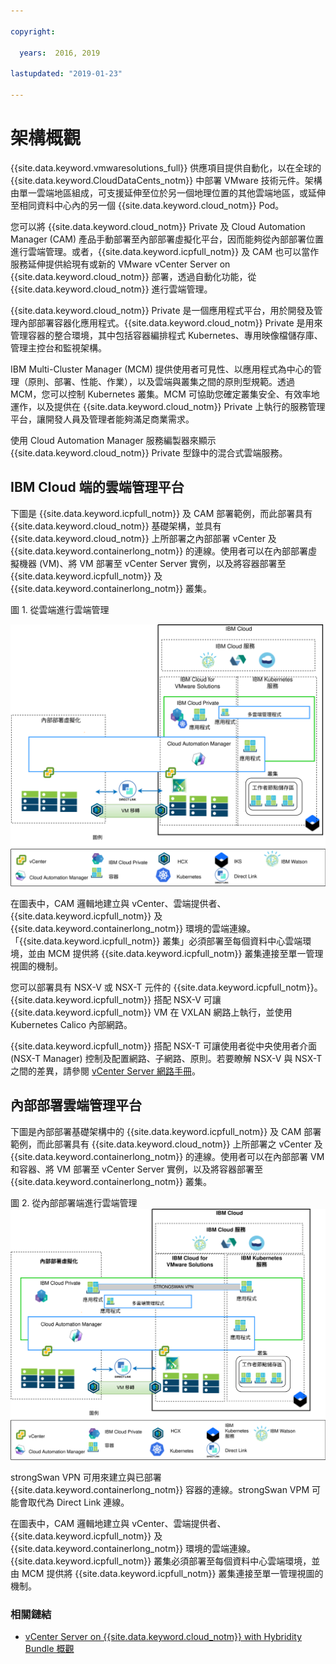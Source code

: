 ```yaml
---

copyright:

  years:  2016, 2019

lastupdated: "2019-01-23"

---
```


# 架構概觀

{{site.data.keyword.vmwaresolutions_full}} 供應項目提供自動化，以在全球的 {{site.data.keyword.CloudDataCents_notm}} 中部署 VMware 技術元件。架構由單一雲端地區組成，可支援延伸至位於另一個地理位置的其他雲端地區，或延伸至相同資料中心內的另一個 {{site.data.keyword.cloud_notm}} Pod。

您可以將 {{site.data.keyword.cloud_notm}} Private 及 Cloud Automation Manager (CAM) 產品手動部署至內部部署虛擬化平台，因而能夠從內部部署位置進行雲端管理。或者，{{site.data.keyword.icpfull_notm}} 及 CAM 也可以當作服務延伸提供給現有或新的 VMware vCenter Server on {{site.data.keyword.cloud_notm}} 部署，透過自動化功能，從 {{site.data.keyword.cloud_notm}} 進行雲端管理。

{{site.data.keyword.cloud_notm}} Private 是一個應用程式平台，用於開發及管理內部部署容器化應用程式。{{site.data.keyword.cloud_notm}} Private 是用來管理容器的整合環境，其中包括容器編排程式 Kubernetes、專用映像檔儲存庫、管理主控台和監視架構。

IBM Multi-Cluster Manager (MCM) 提供使用者可見性、以應用程式為中心的管理（原則、部署、性能、作業），以及雲端與叢集之間的原則型規範。透過 MCM，您可以控制 Kubernetes 叢集。MCM 可協助您確定叢集安全、有效率地運作，以及提供在 {{site.data.keyword.cloud_notm}} Private 上執行的服務管理平台，讓開發人員及管理者能夠滿足商業需求。

使用 Cloud Automation Manager 服務編製器來顯示 {{site.data.keyword.cloud_notm}} Private 型錄中的混合式雲端服務。

## IBM Cloud 端的雲端管理平台

下圖是 {{site.data.keyword.icpfull_notm}} 及 CAM 部署範例，而此部署具有 {{site.data.keyword.cloud_notm}} 基礎架構，並具有 {{site.data.keyword.cloud_notm}} 上所部署之內部部署 vCenter 及 {{site.data.keyword.containerlong_notm}} 的連線。使用者可以在內部部署虛擬機器 (VM)、將 VM 部署至 vCenter Server 實例，以及將容器部署至 {{site.data.keyword.icpfull_notm}} 及 {{site.data.keyword.containerlong_notm}} 叢集。

圖 1. 從雲端進行雲端管理

![在雲端上 - 雲端管理](vcsicp-oncloud-cloudmgt.svg)

在圖表中，CAM 邏輯地建立與 vCenter、雲端提供者、{{site.data.keyword.icpfull_notm}} 及 {{site.data.keyword.containerlong_notm}} 環境的雲端連線。「{{site.data.keyword.icpfull_notm}} 叢集」必須部署至每個資料中心雲端環境，並由 MCM 提供將 {{site.data.keyword.icpfull_notm}} 叢集連接至單一管理視圖的機制。

您可以部署具有 NSX-V 或 NSX-T 元件的 {{site.data.keyword.icpfull_notm}}。{{site.data.keyword.icpfull_notm}} 搭配 NSX-V 可讓 {{site.data.keyword.icpfull_notm}} VM 在 VXLAN 網路上執行，並使用 Kubernetes Calico 內部網路。

{{site.data.keyword.icpfull_notm}} 搭配 NSX-T 可讓使用者從中央使用者介面 (NSX-T Manager) 控制及配置網路、子網路、原則。若要瞭解 NSX-V 與 NSX-T 之間的差異，請參閱 [vCenter Server 網路手冊](/docs/services/vmwaresolutions/archiref/vcsnsxt/vcsnsxt-intro.html)。

## 內部部署雲端管理平台

下圖是內部部署基礎架構中的 {{site.data.keyword.icpfull_notm}} 及 CAM 部署範例，而此部署具有 {{site.data.keyword.cloud_notm}} 上所部署之 vCenter 及 {{site.data.keyword.containerlong_notm}} 的連線。使用者可以在內部部署 VM 和容器、將 VM 部署至 vCenter Server 實例，以及將容器部署至 {{site.data.keyword.containerlong_notm}} 叢集。

圖 2. 從內部部署端進行雲端管理
![內部部署雲端管理](vcsicp-onprem-cloudmgt.svg)

strongSwan VPN 可用來建立與已部署 {{site.data.keyword.containerlong_notm}} 容器的連線。strongSwan VPM 可能會取代為 Direct Link 連線。

在圖表中，CAM 邏輯地建立與 vCenter、雲端提供者、{{site.data.keyword.icpfull_notm}} 及 {{site.data.keyword.containerlong_notm}} 環境的雲端連線。{{site.data.keyword.icpfull_notm}} 叢集必須部署至每個資料中心雲端環境，並由 MCM 提供將 {{site.data.keyword.icpfull_notm}} 叢集連接至單一管理視圖的機制。

### 相關鏈結

* [vCenter Server on {{site.data.keyword.cloud_notm}} with Hybridity Bundle 概觀](/docs/services/vmwaresolutions/archiref/vcs/vcs-hybridity-intro.html)

